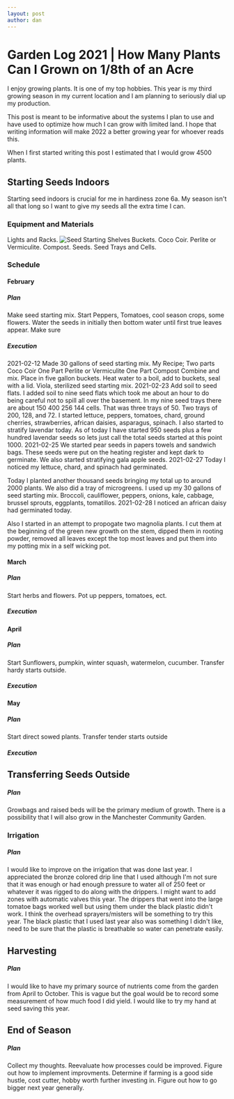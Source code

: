 ```yaml
---
layout: post
author: dan
---
```

<h1>Garden Log 2021 | How Many Plants Can I Grown on 1/8th of an Acre</h1>

I enjoy growing plants. It is one of my top hobbies. This year is my third growing season in my current location and I am planning to seriously dial up my production. 

This post is meant to be informative about the systems I plan to use and have used to optimize how much I can grow with limited land. I hope that writing information will make 2022 a better growing year for whoever reads this.

When I first started writing this post I estimated that I would grow 4500 plants. 
<h2>Starting Seeds Indoors</h2>

Starting seed indoors is crucial for me in hardiness zone 6a. My season isn't all that long so I want to give my seeds all the extra time I can.

<h3>Equipment and Materials</h3>
Lights and Racks.
<img src="/../seed_starting_setup.jpg" alt="Seed Starting Shelves" />
Buckets.
Coco Coir.
Perlite or Vermiculite.
Compost.
Seeds.
Seed Trays and Cells.

<h3>Schedule</h3>
<h4>February</h4>
<h5>Plan</h5>
Make seed starting mix.
Start Peppers, Tomatoes, cool season crops, some flowers.
Water the seeds in initially then bottom water until first true leaves appear. Make sure 

<h5>Execution</h5>
2021-02-12
Made 30 gallons of seed starting mix.
My Recipe;
Two parts Coco Coir
One Part Perlite or Vermiculite
One Part Compost
Combine and mix. Place in five gallon buckets. Heat water to a boil, add to buckets, seal with a lid. Viola, sterilized seed starting mix. 
2021-02-23
Add soil to seed flats. I added soil to nine seed flats which took me about an hour to do being careful not to spill all over the basement.
In my nine seed trays there are about 150 400 256 144 cells. That was three trays of 50. Two trays of 200, 128, and 72.
I started lettuce, peppers, tomatoes, chard, ground cherries, strawberries, african daisies, asparagus, spinach.
I also started to stratify lavendar today.
As of today I have started 950 seeds plus a few hundred lavendar seeds so lets just call the total seeds started at this point 1000.
2021-02-25
We started pear seeds in papers towels and sandwich bags. These seeds were put on the heating register and kept dark to germinate. 
We also started stratifying gala apple seeds.
2021-02-27
Today I noticed my lettuce, chard, and spinach had germinated. 

Today I planted another thousand seeds bringing my total up to around 2000 plants. 
We also did a tray of microgreens.
I used up my 30 gallons of seed starting mix.
Broccoli, cauliflower, peppers, onions, kale, cabbage, brussel sprouts, eggplants, tomatillos.
2021-02-28
I noticed an african daisy had germinated today.

Also I started in an attempt to propogate two magnolia plants. I cut them at the beginning of the green new growth on the stem, dipped them in rooting powder, removed all leaves except the top most leaves and put them into my potting mix in a self wicking pot. 
<h4>March</h4>
<h5>Plan</h5>
Start herbs and flowers.
Pot up peppers, tomatoes, ect.
<h5>Execution</h5>
<h4>April</h4>
<h5>Plan</h5>
Start Sunflowers, pumpkin, winter squash, watermelon, cucumber.
Transfer hardy starts outside.
<h5>Execution</h5>
<h4>May</h4>
<h5>Plan</h5>
Start direct sowed plants.
Transfer tender starts outside
<h5>Execution</h5>

<h2>Transferring Seeds Outside</h2>
<h5>Plan</h5>
Growbags and raised beds will be the primary medium of growth. There is a possibility that I will also grow in the Manchester Community Garden.
<h3>Irrigation</h3>
<h5>Plan</h5>
I would like to improve on the irrigation that was done last year. I appreciated the bronze colored drip line that I used although I'm not sure that it was enough or had enough pressure to water all of 250 feet or whatever it was rigged to do along with the drippers. I might want to add zones with automatic valves this year. The drippers that went into the large tomatoe bags worked well but using them under the black plastic didn't work. I think the overhead sprayers/misters will be something to try this year. The black plastic that I used last year also was something I didn't like, need to be sure that the plastic is breathable so water can penetrate easily.
<h2>Harvesting</h2>
<h5>Plan</h5>
I would like to have my primary source of nutrients come from the garden from April to October. This is vague but the goal would be to record some measurement of how much food I did yield.
I would like to try my hand at seed saving this year.
<h2>End of Season</h2>
<h5>Plan</h5>
Collect my thoughts. Reevaluate how processes could be improved. Figure out how to implement improvments. Determine if farming is a good side hustle, cost cutter, hobby worth further investing in. Figure out how to go bigger next year generally.
